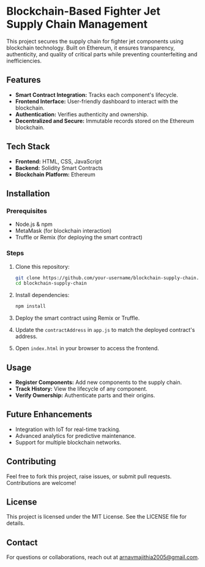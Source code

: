 # Blockchain-Based Fighter Jet Supply Chain Management

This project secures the supply chain for fighter jet components using blockchain technology. Built on Ethereum, it ensures transparency, authenticity, and quality of critical parts while preventing counterfeiting and inefficiencies.

## Features
- **Smart Contract Integration:** Tracks each component's lifecycle.
- **Frontend Interface:** User-friendly dashboard to interact with the blockchain.
- **Authentication:** Verifies authenticity and ownership.
- **Decentralized and Secure:** Immutable records stored on the Ethereum blockchain.

## Tech Stack
- **Frontend:** HTML, CSS, JavaScript
- **Backend:** Solidity Smart Contracts
- **Blockchain Platform:** Ethereum

## Installation

### Prerequisites
- Node.js & npm
- MetaMask (for blockchain interaction)
- Truffle or Remix (for deploying the smart contract)

### Steps
1. Clone this repository:
   ```bash
   git clone https://github.com/your-username/blockchain-supply-chain.git
   cd blockchain-supply-chain
   ```

2. Install dependencies:
   ```bash
   npm install
   ```

3. Deploy the smart contract using Remix or Truffle.

4. Update the `contractAddress` in `app.js` to match the deployed contract's address.

5. Open `index.html` in your browser to access the frontend.

## Usage
- **Register Components:** Add new components to the supply chain.
- **Track History:** View the lifecycle of any component.
- **Verify Ownership:** Authenticate parts and their origins.

## Future Enhancements
- Integration with IoT for real-time tracking.
- Advanced analytics for predictive maintenance.
- Support for multiple blockchain networks.

## Contributing
Feel free to fork this project, raise issues, or submit pull requests. Contributions are welcome!

## License
This project is licensed under the MIT License. See the LICENSE file for details.

## Contact
For questions or collaborations, reach out at arnavmajithia2005@gmail.com.
